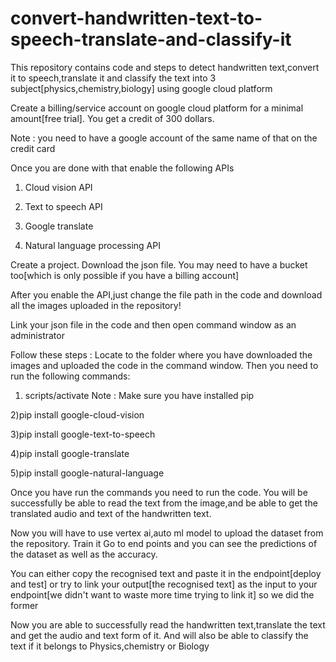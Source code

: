 # convert-handwritten-text-to-speech-translate-and-classify-it
This repository contains code and steps to detect handwritten text,convert it to speech,translate it and classify the text into 3 subject[physics,chemistry,biology] using google cloud platform

Create a billing/service account on google cloud platform for a minimal amount[free trial].
You get a credit of 300 dollars. 

Note : you need to have a google account of the same name of that on the credit card

Once you are done with that enable the following APIs
1) Cloud vision API

2) Text to speech API

3) Google translate

4) Natural language processing API



Create a project. Download the json file. You may need to have a bucket too[which is only possible if you have a billing account]

After you enable the API,just change the file path in the code and download all the images uploaded in the repository!

Link your json file in the code and then open command window as an administrator

Follow these steps :
Locate to the folder where you have downloaded the images and uploaded the code in the command window. Then you need to run the following commands:
1) scripts/activate
Note : Make sure you have installed pip

2)pip install google-cloud-vision

3)pip install google-text-to-speech

4)pip install google-translate

5)pip install google-natural-language


Once you have run the commands you need to run the code. 
You will be successfully be able to read the text from the image,and be able to get the translated audio and text of the handwritten text.

Now you will have to use vertex ai,auto ml model to upload the dataset from the repository. Train it 
Go to end points and you can see the predictions of the dataset as well as the accuracy.

You can either copy the recognised text and paste it in the endpoint[deploy and test] or try to link your output[the recognised text] as the input to your endpoint[we didn't want to waste more time trying to link it] so we did the former

Now you are able to successfully read the handwritten text,translate the text and get the audio and text form of it. And will also be able to classify the text if it belongs to Physics,chemistry or Biology







